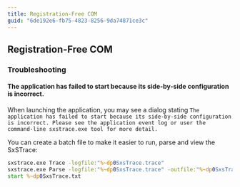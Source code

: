 ```yaml
---
title: Registration-Free COM
guid: "6de192e6-fb75-4823-8256-9da74871ce3c"
---
```


## Registration-Free COM

### Troubleshooting

#### The application has failed to start because its side-by-side configuration is incorrect.

When launching the application, you may see a dialog stating `The application has failed to start because its side-by-side configuration is incorrect. Please see the application event log or user the command-line sxstrace.exe tool for more detail.`

You can create a batch file to make it easier to run, parse and view the SxSTrace:

```cmd
sxstrace.exe Trace -logfile:"%~dp0SxsTrace.trace"
sxstrace.exe Parse -logfile:"%~dp0SxsTrace.trace" -outfile:"%~dp0SxsTrace.txt"
start %~dp0SxsTrace.txt
```
